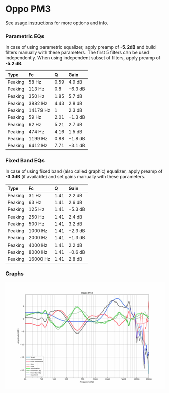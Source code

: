 # Oppo PM3
See [usage instructions](https://github.com/jaakkopasanen/AutoEq#usage) for more options and info.

### Parametric EQs
In case of using parametric equalizer, apply preamp of **-5.2dB** and build filters manually
with these parameters. The first 5 filters can be used independently.
When using independent subset of filters, apply preamp of **-5.2 dB**.

| Type    | Fc       |    Q | Gain    |
|:--------|:---------|:-----|:--------|
| Peaking | 58 Hz    | 0.59 | 4.9 dB  |
| Peaking | 113 Hz   | 0.8  | -6.3 dB |
| Peaking | 350 Hz   | 1.85 | 5.7 dB  |
| Peaking | 3882 Hz  | 4.43 | 2.8 dB  |
| Peaking | 14179 Hz | 1    | 2.3 dB  |
| Peaking | 59 Hz    | 2.01 | -1.3 dB |
| Peaking | 62 Hz    | 5.21 | 2.7 dB  |
| Peaking | 474 Hz   | 4.16 | 1.5 dB  |
| Peaking | 1199 Hz  | 0.88 | -1.8 dB |
| Peaking | 6412 Hz  | 7.71 | -3.1 dB |

### Fixed Band EQs
In case of using fixed band (also called graphic) equalizer, apply preamp of **-3.3dB**
(if available) and set gains manually with these parameters.

| Type    | Fc       |    Q | Gain    |
|:--------|:---------|:-----|:--------|
| Peaking | 31 Hz    | 1.41 | 2.2 dB  |
| Peaking | 63 Hz    | 1.41 | 2.6 dB  |
| Peaking | 125 Hz   | 1.41 | -5.3 dB |
| Peaking | 250 Hz   | 1.41 | 2.4 dB  |
| Peaking | 500 Hz   | 1.41 | 3.2 dB  |
| Peaking | 1000 Hz  | 1.41 | -2.3 dB |
| Peaking | 2000 Hz  | 1.41 | -1.3 dB |
| Peaking | 4000 Hz  | 1.41 | 2.2 dB  |
| Peaking | 8000 Hz  | 1.41 | -0.6 dB |
| Peaking | 16000 Hz | 1.41 | 2.8 dB  |

### Graphs
![](./Oppo%20PM3.png)